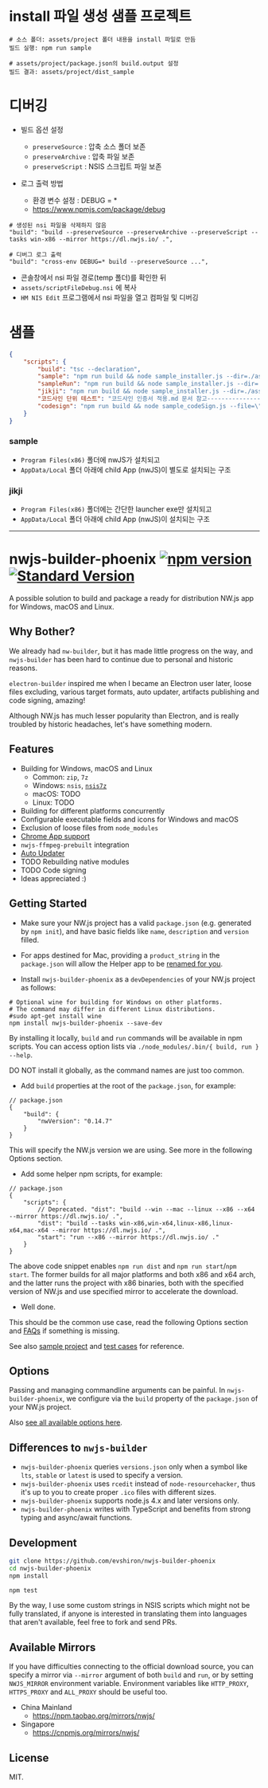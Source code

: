 # install 파일 생성 샘플 프로젝트

```
# 소스 폴더: assets/project 폴더 내용을 install 파일로 만듬
빌드 실행: npm run sample

# assets/project/package.json의 build.output 설정
빌드 결과: assets/project/dist_sample
```

# 디버깅

* 빌드 옵션 설정
    - `preserveSource` : 압축 소스 폴더 보존
    - `preserveArchive` : 압축 파일 보존
    - `preserveScript` : NSIS 스크립트 파일 보존

* 로그 출력 방법
    - 환경 변수 설정 : DEBUG = *
    - https://www.npmjs.com/package/debug

```
# 생성된 nsi 파일을 삭제하지 않음
"build": "build --preserveSource --preserveArchive --preserveScript --tasks win-x86 --mirror https://dl.nwjs.io/ .",

# 디버그 로그 출력
"build": "cross-env DEBUG=* build --preserveSource ...",
```

* 콘솔창에서 nsi 파일 경로(temp 폴더)를 확인한 뒤
* `assets/scriptFileDebug.nsi` 에 복사
* `HM NIS Edit` 프로그램에서 nsi 파일을 열고 컴파일 및 디버깅

# 샘플

```json
{
    "scripts": {
        "build": "tsc --declaration",
        "sample": "npm run build && node sample_installer.js --dir=./assets/project",
        "sampleRun": "npm run build && node sample_installer.js --dir=./assets/project --run",
        "jikji": "npm run build && node sample_installer.js --dir=./assets/jikji",
        "코드사인 단위 테스트": "코드사인 인증서 적용.md 문서 참고--------------------------------------",
        "codesign": "npm run build && node sample_codeSign.js --file=\"./assets/project/dist_sample/testApp5-0.1.11 (win x86).exe\""
    }
}
```

### sample

- `Program Files(x86)` 폴더에 nwJS가 설치되고
- `AppData/Local` 폴더 아래에 child App (nwJS)이 별도로 설치되는 구조

### jikji

- `Program Files(x86)` 폴더에는 간단한 launcher exe만 설치되고
- `AppData/Local` 폴더 아래에 child App (nwJS)이 설치되는 구조

------------------------------------------------------

# nwjs-builder-phoenix [![npm version](https://img.shields.io/npm/v/nwjs-builder-phoenix.svg)](https://npmjs.org/package/nwjs-builder-phoenix) [![Standard Version](https://img.shields.io/badge/release-standard%20version-brightgreen.svg)](https://github.com/conventional-changelog/standard-version)

A possible solution to build and package a ready for distribution NW.js app for Windows, macOS and Linux.

## Why Bother?

We already had `nw-builder`, but it has made little progress on the way, and `nwjs-builder` has been hard to continue
due to personal and historic reasons.

`electron-builder` inspired me when I became an Electron user later, loose files excluding, various target formats, auto
updater, artifacts publishing and code signing, amazing!

Although NW.js has much lesser popularity than Electron, and is really troubled by historic headaches, let's have
something modern.

## Features

* Building for Windows, macOS and Linux
    * Common: `zip`, `7z`
    * Windows: `nsis`, [`nsis7z`](./docs/FAQs.md)
    * macOS: TODO
    * Linux: TODO
* Building for different platforms concurrently
* Configurable executable fields and icons for Windows and macOS
* Exclusion of loose files from `node_modules`
* [Chrome App support](./docs/FAQs.md)
* `nwjs-ffmpeg-prebuilt` integration
* [Auto Updater](./packages/nsis-compat-tester/)
* TODO Rebuilding native modules
* TODO Code signing
* Ideas appreciated :)

## Getting Started

* Make sure your NW.js project has a valid `package.json` (e.g. generated by `npm init`), and have basic fields
  like `name`, `description` and `version` filled.

* For apps destined for Mac, providing a `product_string` in the `package.json` will allow the Helper app to
  be [renamed for you](http://docs.nwjs.io/en/latest/For%20Users/Package%20and%20Distribute/#mac-os-x).

* Install `nwjs-builder-phoenix` as a `devDependencies` of your NW.js project as follows:

```shell
# Optional wine for building for Windows on other platforms.
# The command may differ in different Linux distributions.
#sudo apt-get install wine
npm install nwjs-builder-phoenix --save-dev
```

By installing it locally, `build` and `run` commands will be available in npm scripts. You can access option lists
via `./node_modules/.bin/{ build, run } --help`.

DO NOT install it globally, as the command names are just too common.

* Add `build` properties at the root of the `package.json`, for example:

```
// package.json
{
    "build": {
        "nwVersion": "0.14.7"
    }
}
```

This will specify the NW.js version we are using. See more in the following Options section.

* Add some helper npm scripts, for example:

```
// package.json
{
    "scripts": {
        // Deprecated. "dist": "build --win --mac --linux --x86 --x64 --mirror https://dl.nwjs.io/ .",
        "dist": "build --tasks win-x86,win-x64,linux-x86,linux-x64,mac-x64 --mirror https://dl.nwjs.io/ .",
        "start": "run --x86 --mirror https://dl.nwjs.io/ ."
    }
}
```

The above code snippet enables `npm run dist` and `npm run start`/`npm start`. The former builds for all major platforms
and both x86 and x64 arch, and the latter runs the project with x86 binaries, both with the specified version of NW.js
and use specified mirror to accelerate the download.

* Well done.

This should be the common use case, read the following Options section and [FAQs](./docs/FAQs.md) if something is
missing.

See also [sample project](./assets/project/) and [test cases](./test/) for reference.

## Options

Passing and managing commandline arguments can be painful. In `nwjs-builder-phoenix`, we configure via the `build`
property of the `package.json` of your NW.js project.

Also [see all available options here](./docs/Options.md).

## Differences to `nwjs-builder`

* `nwjs-builder-phoenix` queries `versions.json` only when a symbol like `lts`, `stable` or `latest` is used to specify
  a version.
* `nwjs-builder-phoenix` uses `rcedit` instead of `node-resourcehacker`, thus it's up to you to create proper `.ico`
  files with different sizes.
* `nwjs-builder-phoenix` supports node.js 4.x and later versions only.
* `nwjs-builder-phoenix` writes with TypeScript and benefits from strong typing and async/await functions.

## Development

```bash
git clone https://github.com/evshiron/nwjs-builder-phoenix
cd nwjs-builder-phoenix
npm install

npm test
```

By the way, I use some custom strings in NSIS scripts which might not be fully translated, if anyone is interested in
translating them into languages that aren't available, feel free to fork and send PRs.

## Available Mirrors

If you have difficulties connecting to the official download source, you can specify a mirror via `--mirror` argument of
both `build` and `run`, or by setting `NWJS_MIRROR` environment variable. Environment variables
like `HTTP_PROXY`, `HTTPS_PROXY` and `ALL_PROXY` should be useful too.

* China Mainland
    * https://npm.taobao.org/mirrors/nwjs/
* Singapore
    * https://cnpmjs.org/mirrors/nwjs/

## License

MIT.





















